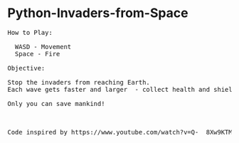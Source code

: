 # Python-Invaders-from-Space
<pre>
How to Play:

  WASD - Movement
  Space - Fire

Objective:

Stop the invaders from reaching Earth. 
Each wave gets faster and larger  - collect health and shield packs to aid your survival

Only you can save mankind! 



Code inspired by https://www.youtube.com/watch?v=Q-__8Xw9KTM
</pre>
